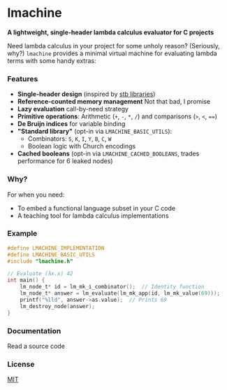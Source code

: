 # lmachine
**A lightweight, single-header lambda calculus evaluator for C projects**  

Need lambda calculus in your project for some unholy reason? (Seriously, why?) `lmachine` provides a minimal virtual machine for evaluating lambda terms with some handy extras:  

### Features  
- **Single-header design** (inspired by [stb libraries](https://github.com/nothings/stb))  
- **Reference-counted memory management** Not that bad, I promise
- **Lazy evaluation** call-by-need strategy
- **Primitive operations**: Arithmetic (`+`, `-`, `*`, `/`) and comparisons (`>`, `<`, `==`)
- **De Bruijn indices** for variable binding  
- **"Standard library"** (opt-in via `LMACHINE_BASIC_UTILS`):  
  - Combinators: `S`, `K`, `I`, `Y`, `B`, `C`, `W`  
  - Boolean logic with Church encodings  
- **Cached booleans** (opt-in via `LMACHINE_CACHED_BOOLEANS`, trades performance for 6 leaked nodes)  

### Why?  
For when you need:  
- To embed a functional language subset in your C code  
- A teaching tool for lambda calculus implementations  

### Example  
```c
#define LMACHINE_IMPLEMENTATION
#define LMACHINE_BASIC_UTILS
#include "lmachine.h"

// Evaluate (λx.x) 42
int main() {
    lm_node_t* id = lm_mk_i_combinator();  // Identity function
    lm_node_t* answer = lm_evaluate(lm_mk_app(id, lm_mk_value(69)));
    printf("%lld", answer->as.value);  // Prints 69
    lm_destroy_node(answer);
}
```

### Documentation
Read a source code

### License  
[MIT](LICENSE)